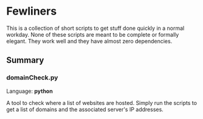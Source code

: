 # Fewliners

This is a collection of short scripts to get stuff done quickly in a normal workday. None of these scripts are meant to be complete or formally elegant. They work well and they have almost zero dependencies.

## Summary

### domainCheck.py

Language: **python**

A tool to check where a list of websites are hosted. Simply run the scripts to get a list of domains and the associated server's IP addresses.


